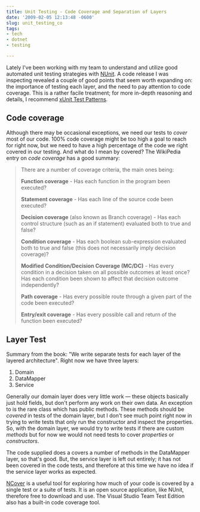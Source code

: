 ```yaml
---
title: Unit Testing - Code Coverage and Separation of Layers
date: '2009-02-05 12:13:48 -0600'
slug: unit_testing_co
tags:
- tech
- dotnet
- testing

---
```


Lately I've been working with my team to understand and utilize good automated
unit testing strategies with [NUnit](https://www.nunit.org). A code release I was
inspecting revealed a couple of good points that seem worth expanding on: the
importance of testing each layer, and the need to pay attention to code
coverage. This is a rather facile treatment; for more in-depth reasoning and
details, I recommend [xUnit Test Patterns](http://www.xunitpatterns.com).

<!-- truncate -->

## Code coverage

Although there may be occasional exceptions, we need our tests to _cover_ most
of our code. 100% code coverage might be too high a goal to reach for right now,
but we need to have a high percentage of the code we right covered in our
testing. And what do I mean by covered? The WikiPedia entry on _code coverage_
has a good summary:

> There are a number of coverage criteria, the main ones being:
>
> **Function coverage** - Has each function in the program been executed?
>
> **Statement coverage** - Has each line of the source code been executed?
>
> **Decision coverage** (also known as Branch coverage) - Has each control
> structure (such as an if statement) evaluated both to true and false?
>
> **Condition coverage** - Has each boolean sub-expression evaluated both to
> true and false (this does not necessarily imply decision coverage)?
>
> **Modified Condition/Decision Coverage (MC/DC)** - Has every condition in a
> decision taken on all possible outcomes at least once? Has each condition been
> shown to affect that decision outcome independently?
>
> **Path coverage** - Has every possible route through a given part of the code
> been executed?
>
> **Entry/exit coverage** - Has every possible call and return of the function
> been executed?

## Layer Test

Summary from the book: "We write separate tests for each layer of the layered
architecture". Right now we have three layers:

1. Domain
1. DataMapper
1. Service

Generally our domain layer does very little work &mdash; these objects basically
just hold fields, but don't perform any work on their own data. An exception to
is the rare class which has public methods. These methods should be _covered_ in
tests of the domain layer, but I don't see much point right now in trying to
write tests that only run the constructor and inspect the properties. So, with
the domain layer, we would try to write tests if there are custom _methods_ but
for now we would not need tests to cover _properties_ or _constructors_.

The code supplied does a covers a number of methods in the DataMapper layer, so
that's good. But, the service layer is left out entirely; it has not been
covered in the code tests, and therefore at this time we have no idea if the
service layer works as expected.

[NCover](https://www.ncover.com/) is a useful tool for exploring how much of
your code is covered by a single test or a suite of tests. It is an open source
application, like NUnit, therefore free to download and use. The Visual Studio
Team Test Edition also has a built-in code coverage tool.
